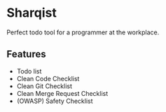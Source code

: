# Sharqist
Perfect todo tool for a programmer at the workplace.

## Features
- Todo list
- Clean Code Checklist
- Clean Git Checklist
- Clean Merge Request Checklist
- (OWASP) Safety Checklist